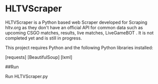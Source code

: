 # HLTVScraper

HLTVScraper is a Python based web Scraper developed for Scraping hltv.org as they don't have an official API for common data such as upcoming CSGO matches, results, live matches, LiveGameBOT .
It is not completed yet and is still in progress.

This project requires Python and the following Python libraries installed:

[requests]
[BeautifulSoup]
[lxml]

##Run

Run HLTVScraper.py

